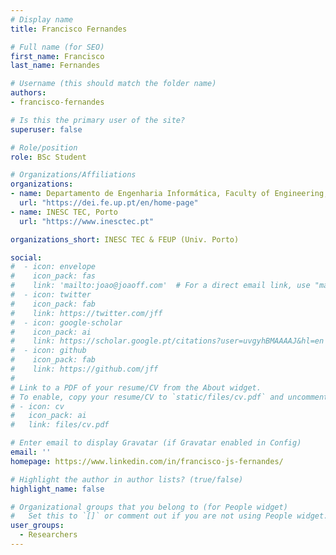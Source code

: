 ```yaml
---
# Display name
title: Francisco Fernandes

# Full name (for SEO)
first_name: Francisco
last_name: Fernandes

# Username (this should match the folder name)
authors:
- francisco-fernandes

# Is this the primary user of the site?
superuser: false

# Role/position
role: BSc Student

# Organizations/Affiliations
organizations:
- name: Departamento de Engenharia Informática, Faculty of Engineering, University of Porto
  url: "https://dei.fe.up.pt/en/home-page"
- name: INESC TEC, Porto
  url: "https://www.inesctec.pt"

organizations_short: INESC TEC & FEUP (Univ. Porto)

social:
#  - icon: envelope
#    icon_pack: fas
#    link: 'mailto:joao@joaoff.com'  # For a direct email link, use "mailto:joao@joaoff.com".
#  - icon: twitter
#    icon_pack: fab
#    link: https://twitter.com/jff
#  - icon: google-scholar
#    icon_pack: ai
#    link: https://scholar.google.pt/citations?user=uvgyhBMAAAAJ&hl=en
#  - icon: github
#    icon_pack: fab
#    link: https://github.com/jff
#    
# Link to a PDF of your resume/CV from the About widget.
# To enable, copy your resume/CV to `static/files/cv.pdf` and uncomment the lines below.
# - icon: cv
#   icon_pack: ai
#   link: files/cv.pdf

# Enter email to display Gravatar (if Gravatar enabled in Config)
email: ''
homepage: https://www.linkedin.com/in/francisco-js-fernandes/

# Highlight the author in author lists? (true/false)
highlight_name: false

# Organizational groups that you belong to (for People widget)
#   Set this to `[]` or comment out if you are not using People widget.
user_groups:
  - Researchers
---
```

